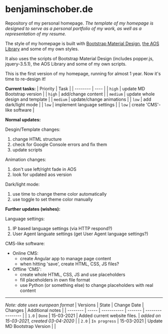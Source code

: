 # benjaminschober.de
Repository of my personal homepage. *The template of my homepage is designed to serve as a personal portfolio of my work, as well as a representation of my resume.*

The style of my homepage is built with [Bootstrap Material Design](https://fezvrasta.github.io/bootstrap-material-design/), [the AOS Library](https://github.com/michalsnik/aos) and some of my own styles.

It also uses the scripts of Bootstrap Material Design (includes popper.js, jquery-3.5.1), the AOS Library and some of my own scripts.

This is the first version of my homepage, running for almost 1 year. Now it's time to re-design it!

**Current tasks:**
| Priority | Task |
| -------- | ---- |
| `high`   | update MD Bootstrap version |
| `high`   | add/change content |
| `medium` | update whole design and template |
| `medium` | update/change animations |
| `low`    | add dark/light mode |
| `low`    | implement language settings |
| `low`    | create 'CMS'-like software |

**Normal updates:**

Desgin/Template changes:
1. change HTML structure
2. check for Google Console errors and fix them
3. update scripts

Animation changes:
1. don't use left/right fade in AOS
2. look for updated aos version

Dark/light mode:
1. use time to change theme color automatically
2. use toggle to set theme color manually

**Further updates (wishes):**

Language settings:
1. IP based language settings (via HTTP respond?)
2. User Agent languate settings (get User Agent language settings?)

CMS-like software:
* Online CMS:
  * create Angular app to manage page content
  * when hitting 'save', create HTML, CSS, JS files?
* Offline 'CMS':
  * create whole HTML, CSS, JS and use placeholders
  * fill placeholders in own file format
  * use Python (or something else) to change placeholders with real content

___

*Note: date uses european format*
| Versions | State | Change Date | Changes | Additional notes |
| -------- | ----- | ----------- | ------- | ---------------- |
| `1.0`    | `Done` | 15-03-2021 | Added current website files. | *added on 15-03-2021, created 03-04-2020* |
| `2.0`    | `In progress` | 15-03-2021 | Update MD Bootstrap Version | |
